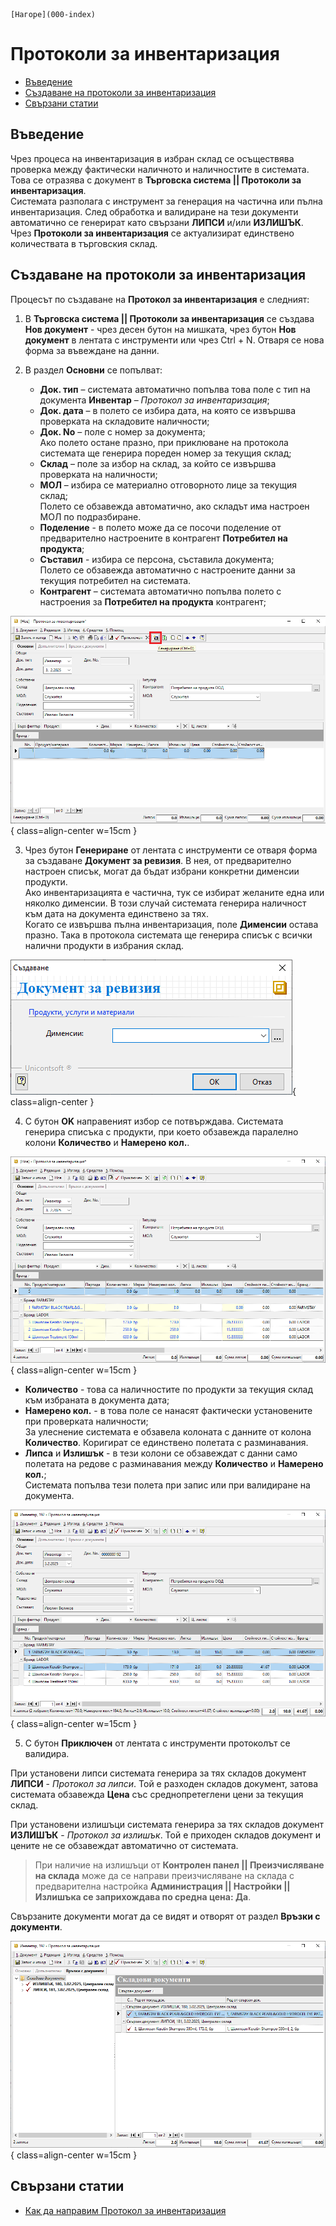```{only} html
[Нагоре](000-index)
```

# Протоколи за инвентаризация

- [Въведение](https://docs.unicontsoft.com/guide/erp/002-docs/002-trade-system/002-warehouse-documents/004-inventory.html#id2)  
- [Създаване на протоколи за инвентаризация](https://docs.unicontsoft.com/guide/erp/002-docs/002-trade-system/002-warehouse-documents/004-inventory.html#id3)  
- [Свързани статии](https://docs.unicontsoft.com/guide/erp/002-docs/002-trade-system/002-warehouse-documents/004-inventory.html#id4)  

## **Въведение**

Чрез процеса на инвентаризация в избран склад се осъществява проверка между фактически наличното и наличностите в системата. Това се отразява с документ в **Търговска система || Протоколи за инвентаризация**.  
Системата разполага с инструмент за генерация на частична или пълна инвентаризация. След обработка и валидиране на тези документи автоматично се генерират като свързани **ЛИПСИ** и/или **ИЗЛИШЪК**.  
Чрез **Протоколи за инвентаризация** се актуализират единствено количествата в търговския склад. 

## **Създаване на протоколи за инвентаризация**

Процесът по създаване на **Протокол за инвентаризация** е следният:  

1) В **Търговска система || Протоколи за инвентаризация** се създава **Нов документ** - чрез десен бутон на мишката, чрез бутон **Нов документ** в лентата с инструменти или чрез Ctrl + N. Отваря се нова форма за въвеждане на данни.  

2)  В раздел **Основни** се попълват:  

    - **Док. тип** – системата автоматично попълва това поле с тип на документа **Инвентар** – *Протокол за инвентаризация*;  
    - **Док. дата** – в полето се избира дата, на която се извършва проверката на складовите наличности;  
    - **Док. No** – поле с номер за документа;  
    Ако полето остане празно, при приклюване на протокола системата ще генерира пореден номер за текущия склад;  
    - **Склад** – поле за избор на склад, за който се извършва проверката на наличности;  
    - **МОЛ** – избира се материално отговорното лице за текущия склад;  
    Полето се обзавежда автоматично, ако складът има настроен МОЛ по подразбиране. 
    - **Поделение** - в полето може да се посочи поделение от предварително настроените в контрагент **Потребител на продукта**;  
    - **Съставил** - избира се персона, съставила документа;  
    Полето се обзавежда автоматично с настроените данни за текущия потребител на системата.  
    - **Контрагент** – системата автоматично попълва полето с настроения за **Потребител на продукта** контрагент;


![](904-inventory1.png){ class=align-center w=15cm }

3) Чрез бутон **Генериране** от лентата с инструменти се отваря форма за създаване **Документ за ревизия**. В нея, от предварително настроен списък, могат да бъдат избрани конкретни дименсии продукти.   
Ако инвентаризацията е частична, тук се избират желаните  една или няколко дименсии. В този случай системата генерира наличност към дата на документа единствено за тях.  
Когато се извършва пълна инвентаризация, поле **Дименсии** остава празно. Така в протокола системата ще генерира списък с всички налични продукти в избрания склад.  

![](904-inventory2.png){ class=align-center }

4) С бутон **OK** направеният избор се потвърждава. Системата генерира списъка с продукти, при което обзавежда паралелно колони **Количество** и **Намерено кол.**.  

![](904-inventory3.png){ class=align-center w=15cm }

- **Количество** - това са наличностите по продукти за текущия склад към избраната в документа дата;  
- **Намерено кол.** - в това поле се нанасят фактически установените при проверката наличности;  
За улеснение системата е обзавела колоната с данните от колона **Количество**. Коригират се единствено полетата с разминавания.  
- **Липса** и **Излишък** - в тези колони се обзавеждат с данни само полетата на редове с разминавания между **Количество** и **Намерено кол.**;  
Системата попълва тези полета при запис или при валидиране на документа.   

![](904-inventory4.png){ class=align-center w=15cm }

5) С бутон **Приключен** от лентата с инструменти протоколът се валидира.  

При установени липси системата генерира за тях складов документ **ЛИПСИ** - *Протокол за липси*. Той е разходен складов документ, затова системата обзавежда **Цена** със среднопретеглени цени за текущия склад.  

При установени излишъци системата генерира за тях складов документ **ИЗЛИШЪК** - *Протокол за излишък*. Той е приходен складов документ и цените не се обзавеждат автоматично от системата.   

> При наличие на излишъци от **Контролен панел || Преизчисляване на склада** може да се направи преизчисляване на склада с предварителна настройка **Администрация || Настройки || Излишъка се заприхождава по средна цена: Да**.    

Свързаните документи могат да се видят и отворят от раздел **Връзки с документи**.   

![](904-inventory5.png){ class=align-center w=15cm }
 
## **Свързани статии**

- [Как да направим Протокол за инвентаризация](https://www.unicontsoft.com/cms/node/39)  
